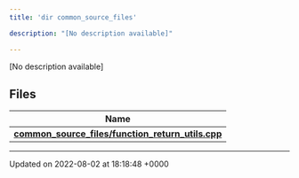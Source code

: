 ```yaml
---
title: 'dir common_source_files'

description: "[No description available]"

---
```







[No description available]

## Files

| Name           |
| -------------- |
| **[common_source_files/function_return_utils.cpp](/documentation/code/darkbit_development/files/function__return__utils_8cpp/#file-function-return-utils.cpp)**  |






-------------------------------

Updated on 2022-08-02 at 18:18:48 +0000
